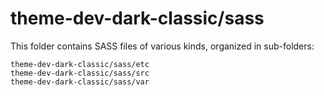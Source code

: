 # theme-dev-dark-classic/sass

This folder contains SASS files of various kinds, organized in sub-folders:

    theme-dev-dark-classic/sass/etc
    theme-dev-dark-classic/sass/src
    theme-dev-dark-classic/sass/var
